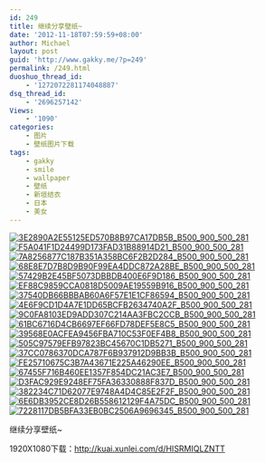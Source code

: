 ```yaml
---
id: 249
title: 继续分享壁纸~
date: '2012-11-18T07:59:59+08:00'
author: Michael
layout: post
guid: 'http://www.gakky.me/?p=249'
permalink: /249.html
duoshuo_thread_id:
    - '1272072281174048887'
dsq_thread_id:
    - '2696257142'
Views:
    - '1090'
categories:
    - 图片
    - 壁纸图片下载
tags:
    - gakky
    - smile
    - wallpaper
    - 壁纸
    - 新垣结衣
    - 日本
    - 美女
---
```


[![3E2890A2E55125ED570B8B97CA17DB5B_B500_900_500_281](http://www.yui-aragaki.org/wp-content/uploads/img/3E2890A2E55125ED570B8B97CA17DB5B_B500_900_500_281.jpeg)](http://www.yui-aragaki.org/wp-content/uploads/img/3E2890A2E55125ED570B8B97CA17DB5B_B1280_1280_1280_720.jpeg) [![F5A041F1D24499D173FAD31B88914D21_B500_900_500_281](http://www.yui-aragaki.org/wp-content/uploads/img/F5A041F1D24499D173FAD31B88914D21_B500_900_500_281.jpeg)](http://www.yui-aragaki.org/wp-content/uploads/img/F5A041F1D24499D173FAD31B88914D21_B1280_1280_1280_720.jpeg) [![7A8256877C187B351A358BC6F2B2D284_B500_900_500_281](http://www.yui-aragaki.org/wp-content/uploads/img/7A8256877C187B351A358BC6F2B2D284_B500_900_500_281.jpeg)](http://www.yui-aragaki.org/wp-content/uploads/img/7A8256877C187B351A358BC6F2B2D284_B1280_1280_1280_720.jpeg) [![68E8E7D7B8D9B90F99EA4DDC872A28BE_B500_900_500_281](http://www.yui-aragaki.org/wp-content/uploads/img/68E8E7D7B8D9B90F99EA4DDC872A28BE_B500_900_500_281.jpeg)](http://www.yui-aragaki.org/wp-content/uploads/img/68E8E7D7B8D9B90F99EA4DDC872A28BE_B1280_1280_1280_720.jpeg) [![57429B2E45BF5073DBBDB400E6F9D186_B500_900_500_281](http://www.yui-aragaki.org/wp-content/uploads/img/57429B2E45BF5073DBBDB400E6F9D186_B500_900_500_281.jpeg)](http://www.yui-aragaki.org/wp-content/uploads/img/57429B2E45BF5073DBBDB400E6F9D186_B1280_1280_1280_720.jpeg) [![EF88C9859CCA0818D5009AE19559B916_B500_900_500_281](http://www.yui-aragaki.org/wp-content/uploads/img/EF88C9859CCA0818D5009AE19559B916_B500_900_500_281.jpeg)](http://www.yui-aragaki.org/wp-content/uploads/img/EF88C9859CCA0818D5009AE19559B916_B1280_1280_1280_720.jpeg) [![37540DB66BBBAB60A6F57E1E1CF86594_B500_900_500_281](http://www.yui-aragaki.org/wp-content/uploads/img/37540DB66BBBAB60A6F57E1E1CF86594_B500_900_500_281.jpeg)](http://www.yui-aragaki.org/wp-content/uploads/img/37540DB66BBBAB60A6F57E1E1CF86594_B1280_1280_1280_720.jpeg) [![4E6F9CD1D4A7E1DD65BCFB2634740A2F_B500_900_500_281](http://www.yui-aragaki.org/wp-content/uploads/img/4E6F9CD1D4A7E1DD65BCFB2634740A2F_B500_900_500_281.jpeg)](http://www.yui-aragaki.org/wp-content/uploads/img/4E6F9CD1D4A7E1DD65BCFB2634740A2F_B1280_1280_1280_720.jpeg) [![9C0FA8103ED9ADD307C214AA3FBC2CCB_B500_900_500_281](http://www.yui-aragaki.org/wp-content/uploads/img/9C0FA8103ED9ADD307C214AA3FBC2CCB_B500_900_500_281.jpeg)](http://www.yui-aragaki.org/wp-content/uploads/img/9C0FA8103ED9ADD307C214AA3FBC2CCB_B1280_1280_1280_720.jpeg) [![61BC6716D4CB6697EF66FD78DEF5E8C5_B500_900_500_281](http://www.yui-aragaki.org/wp-content/uploads/img/61BC6716D4CB6697EF66FD78DEF5E8C5_B500_900_500_281.jpeg)](http://www.yui-aragaki.org/wp-content/uploads/img/61BC6716D4CB6697EF66FD78DEF5E8C5_B1280_1280_1280_720.jpeg) [![39568E0ACFEA9456FBA710C53F0EF4B8_B500_900_500_281](http://www.yui-aragaki.org/wp-content/uploads/img/39568E0ACFEA9456FBA710C53F0EF4B8_B500_900_500_281.jpeg)](http://www.yui-aragaki.org/wp-content/uploads/img/39568E0ACFEA9456FBA710C53F0EF4B8_B1280_1280_1280_720.jpeg) [![505C97579EFB97823BC45670C1DB5271_B500_900_500_281](http://www.yui-aragaki.org/wp-content/uploads/img/505C97579EFB97823BC45670C1DB5271_B500_900_500_281.jpeg)](http://www.yui-aragaki.org/wp-content/uploads/img/505C97579EFB97823BC45670C1DB5271_B1280_1280_1280_720.jpeg) [![37CC0786370DCA787F6B937912D9BB3B_B500_900_500_281](http://www.yui-aragaki.org/wp-content/uploads/img/37CC0786370DCA787F6B937912D9BB3B_B500_900_500_281.jpeg)](http://www.yui-aragaki.org/wp-content/uploads/img/37CC0786370DCA787F6B937912D9BB3B_B1280_1280_1280_720.jpeg) [![FE25710675C3B7A43671E225A46290EE_B500_900_500_281](http://www.yui-aragaki.org/wp-content/uploads/img/FE25710675C3B7A43671E225A46290EE_B500_900_500_281.jpeg)](http://www.yui-aragaki.org/wp-content/uploads/img/FE25710675C3B7A43671E225A46290EE_B1280_1280_1280_720.jpeg) [![67455F716B460EE1357F854DC21AC3E7_B500_900_500_281](http://www.yui-aragaki.org/wp-content/uploads/img/67455F716B460EE1357F854DC21AC3E7_B500_900_500_281.jpeg)](http://www.yui-aragaki.org/wp-content/uploads/img/67455F716B460EE1357F854DC21AC3E7_B1280_1280_1280_720.jpeg) [![D3FAC929E9248EF75FA36330888F837D_B500_900_500_281](http://www.yui-aragaki.org/wp-content/uploads/img/D3FAC929E9248EF75FA36330888F837D_B500_900_500_281.jpeg)](http://www.yui-aragaki.org/wp-content/uploads/img/D3FAC929E9248EF75FA36330888F837D_B1280_1280_1280_720.jpeg) [![382234C71D62077E9748A4D4C85E2F2F_B500_900_500_281](http://www.yui-aragaki.org/wp-content/uploads/img/382234C71D62077E9748A4D4C85E2F2F_B500_900_500_281.jpeg)](http://www.yui-aragaki.org/wp-content/uploads/img/382234C71D62077E9748A4D4C85E2F2F_B1280_1280_1280_720.jpeg) [![6E6DB3952CE8D26B558612129F4A75DC_B500_900_500_281](http://www.yui-aragaki.org/wp-content/uploads/img/6E6DB3952CE8D26B558612129F4A75DC_B500_900_500_281.jpeg)](http://www.yui-aragaki.org/wp-content/uploads/img/6E6DB3952CE8D26B558612129F4A75DC_B1280_1280_1280_720.jpeg) [![7228117DB5BFA33EB0BC2506A9696345_B500_900_500_281](http://www.yui-aragaki.org/wp-content/uploads/img/7228117DB5BFA33EB0BC2506A9696345_B500_900_500_281.jpeg)](http://www.yui-aragaki.org/wp-content/uploads/img/7228117DB5BFA33EB0BC2506A9696345_B1280_1280_1280_720.jpeg)

继续分享壁纸~

1920X1080下载：<http://kuai.xunlei.com/d/HISRMIQLZNTT>